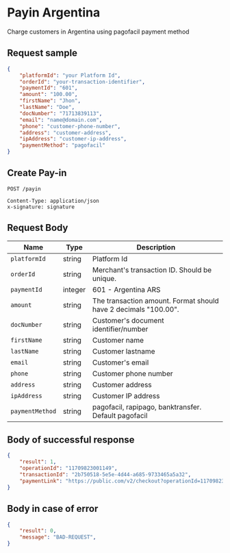 # Payin Argentina

Charge customers in Argentina using pagofacil payment method

## Request sample

```json
{
    "platformId": "your Platform Id",
    "orderId": "your-transaction-identifier",
    "paymentId": "601",
    "amount": "100.00",
    "firstName": "Jhon",
    "lastName": "Doe",
    "docNumber": "71713839113",
    "email": "name@domain.com",
    "phone": "customer-phone-number",
    "address": "customer-address",
    "ipAddress": "customer-ip-address",
    "paymentMethod": "pagofacil"
}
```
## Create Pay-in
```http
POST /payin

Content-Type: application/json
x-signature: signature
```
## Request Body
| Name | Type | Description |
|-------------|--------|-------------------------------|
| `platformId` | string | Platform Id |
| `orderId` | string | Merchant's transaction ID. Should be unique. |
| `paymentId` | integer| 601 - Argentina ARS |
| `amount` | string | The transaction amount. Format should have 2 decimals "100.00". |
| `docNumber` | string | Customer's document identifier/number |
| `firstName` | string | Customer name |
| `lastName` | string | Customer lastname |
| `email` | string | Customer's email |
| `phone` | string | Customer phone number |
| `address` | string | Customer address |
| `ipAddress` | string | Customer IP address |
| `paymentMethod` | string | pagofacil, rapipago, banktransfer. Default pagofacil |

## Body of successful response
```json
{
    "result": 1,
    "operationId": "11709823001149",
    "transactionId": "2b750518-5e5e-4d44-a685-9733465a5a32",
    "paymentLink": "https://public.com/v2/checkout?operationId=11709823001149&merchantId=1ad12cf0a-15e0-48da-b65a-06aa379f033d&signature=d4d6d..."
}
```

## Body in case of error
```json
{
    "result": 0,
    "message": "BAD-REQUEST",
}
```

